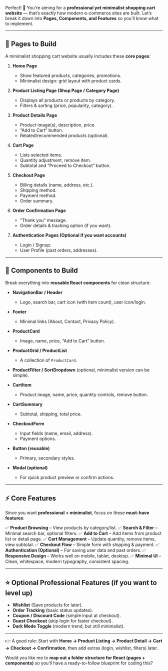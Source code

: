Perfect! 🚀 You're aiming for a **professional yet minimalist shopping cart website** — that’s exactly how modern e-commerce sites are built. Let’s break it down into **Pages, Components, and Features** so you’ll know what to implement.

---

## 📄 Pages to Build

A minimalist shopping cart website usually includes these **core pages**:

1. **Home Page**

   - Show featured products, categories, promotions.
   - Minimalist design: grid layout with product cards.

2. **Product Listing Page (Shop Page / Category Page)**

   - Displays all products or products by category.
   - Filters & sorting (price, popularity, category).

3. **Product Details Page**

   - Product image(s), description, price.
   - “Add to Cart” button.
   - Related/recommended products (optional).

4. **Cart Page**

   - Lists selected items.
   - Quantity adjustment, remove item.
   - Subtotal and “Proceed to Checkout” button.

5. **Checkout Page**

   - Billing details (name, address, etc.).
   - Shipping method.
   - Payment method.
   - Order summary.

6. **Order Confirmation Page**

   - “Thank you” message.
   - Order details & tracking option (if you want).

7. **Authentication Pages (Optional if you want accounts)**

   - Login / Signup.
   - User Profile (past orders, addresses).

---

## 🧩 Components to Build

Break everything into **reusable React components** for clean structure:

- **NavigationBar / Header**

  - Logo, search bar, cart icon (with item count), user icon/login.

- **Footer**

  - Minimal links (About, Contact, Privacy Policy).

- **ProductCard**

  - Image, name, price, “Add to Cart” button.

- **ProductGrid / ProductList**

  - A collection of `ProductCard`.

- **ProductFilter / SortDropdown** (optional, minimalist version can be simple).

- **CartItem**

  - Product image, name, price, quantity controls, remove button.

- **CartSummary**

  - Subtotal, shipping, total price.

- **CheckoutForm**

  - Input fields (name, email, address).
  - Payment options.

- **Button (reusable)**

  - Primary, secondary styles.

- **Modal (optional)**

  - For quick product preview or confirm actions.

---

## ⚡ Core Features

Since you want **professional + minimalist**, focus on these **must-have features**:

✅ **Product Browsing** – View products by category/list.
✅ **Search & Filter** – Minimal search bar, optional filters.
✅ **Add to Cart** – Add items from product list or detail page.
✅ **Cart Management** – Update quantity, remove items, view subtotal.
✅ **Checkout Flow** – Simple form with shipping & payment.
✅ **Authentication (Optional)** – For saving user data and past orders.
✅ **Responsive Design** – Works well on mobile, tablet, desktop.
✅ **Minimal UI** – Clean, whitespace, modern typography, consistent spacing.

---

## ⭐ Optional Professional Features (if you want to level up)

- **Wishlist** (Save products for later).
- **Order Tracking** (basic status updates).
- **Coupon / Discount Code** (simple input at checkout).
- **Guest Checkout** (skip login for faster checkout).
- **Dark Mode Toggle** (modern trend, but still minimalist).

---

👉 A good rule: Start with **Home → Product Listing → Product Detail → Cart → Checkout → Confirmation**, then add extras (login, wishlist, filters) later.

Would you like me to **map out a folder structure for React (pages + components)** so you’ll have a ready-to-follow blueprint for coding this?
